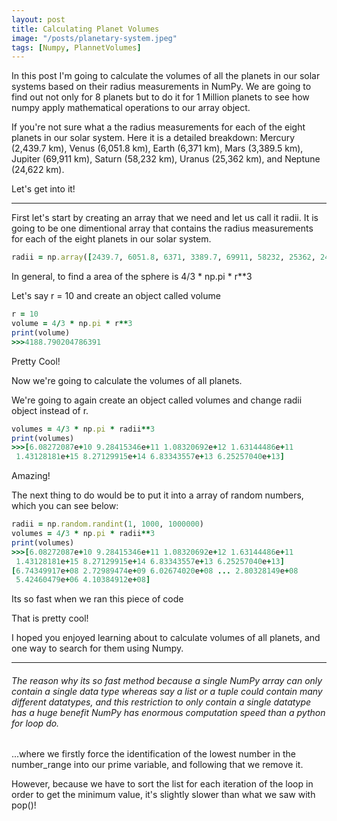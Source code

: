 ```yaml
---
layout: post
title: Calculating Planet Volumes
image: "/posts/planetary-system.jpeg"
tags: [Numpy, PlannetVolumes]
---
```


In this post I'm going to calculate the volumes of all the planets in our solar systems based on their radius measurements in NumPy. We are going to find out not only for 8 planets but to do it for 1 Million planets to see how numpy apply mathematical operations to our array object.

If you're not sure what a the radius measurements for each of the eight planets in our solar system. Here it is a detailed breakdown: Mercury (2,439.7 km), Venus (6,051.8 km), Earth (6,371 km), Mars (3,389.5 km), Jupiter (69,911 km), Saturn (58,232 km), Uranus (25,362 km), and Neptune (24,622 km).

Let's get into it!

---

First let's start by creating an array that we need and let us call it radii. It is going to be one dimentional array that contains the radius measurements for each of the eight planets in our solar system.

```ruby
radii = np.array([2439.7, 6051.8, 6371, 3389.7, 69911, 58232, 25362, 24622])
```

In general, to find a area of the sphere is 4/3 * np.pi * r**3

Let's say r = 10 and create an object called volume

```ruby
r = 10
volume = 4/3 * np.pi * r**3
print(volume)
>>>4188.790204786391
```

Pretty Cool!

Now we're going to calculate the volumes of all planets.

We're going to again create an object called volumes and change radii object instead of r.

```ruby
volumes = 4/3 * np.pi * radii**3
print(volumes)
>>>[6.08272087e+10 9.28415346e+11 1.08320692e+12 1.63144486e+11
 1.43128181e+15 8.27129915e+14 6.83343557e+13 6.25257040e+13]
```
Amazing!

The next thing to do would be to put it into a array of random numbers, which you can see below:

```ruby
radii = np.random.randint(1, 1000, 1000000)
volumes = 4/3 * np.pi * radii**3
print(volumes)
>>>[6.08272087e+10 9.28415346e+11 1.08320692e+12 1.63144486e+11
 1.43128181e+15 8.27129915e+14 6.83343557e+13 6.25257040e+13]
[6.74349917e+08 2.72989474e+09 6.02674020e+08 ... 2.80328149e+08
 5.42460479e+06 4.10384912e+08]
```

Its so fast when we ran this piece of code

That is pretty cool!

I hoped you enjoyed learning about to calculate volumes of all planets, and one way to search for them using Numpy.

---

###### The reason why its so fast method because a single NumPy array can only contain a single data type whereas say a list or a tuple could contain many different datatypes, and this restriction to only contain a single datatype has a huge benefit NumPy has enormous computation speed than a python for loop do.


...where we firstly force the identification of the lowest number in the number_range into our prime variable, and following that we remove it.

However, because we have to sort the list for each iteration of the loop in order to get the minimum value, it's slightly slower than what we saw with pop()!



